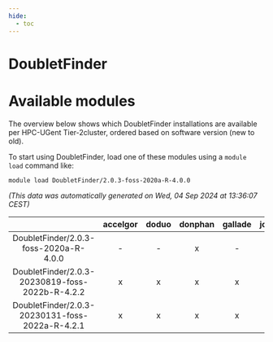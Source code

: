 ```yaml
---
hide:
  - toc
---
```


DoubletFinder
=============

# Available modules


The overview below shows which DoubletFinder installations are available per HPC-UGent Tier-2cluster, ordered based on software version (new to old).

To start using DoubletFinder, load one of these modules using a `module load` command like:

```shell
module load DoubletFinder/2.0.3-foss-2020a-R-4.0.0
```

*(This data was automatically generated on Wed, 04 Sep 2024 at 13:36:07 CEST)*  

| |accelgor|doduo|donphan|gallade|joltik|shinx|skitty|
| :---: | :---: | :---: | :---: | :---: | :---: | :---: | :---: |
|DoubletFinder/2.0.3-foss-2020a-R-4.0.0|-|-|x|-|x|-|-|
|DoubletFinder/2.0.3-20230819-foss-2022b-R-4.2.2|x|x|x|x|x|-|x|
|DoubletFinder/2.0.3-20230131-foss-2022a-R-4.2.1|x|x|x|x|x|-|x|
